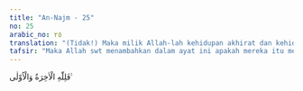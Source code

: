 ```yaml
---
title: "An-Najm - 25"
no: 25
arabic_no: ٢٥
translation: "(Tidak!) Maka milik Allah-lah kehidupan akhirat dan kehidupan dunia. "
tafsir: "Maka Allah swt menambahkan dalam ayat ini apakah mereka itu mengharapkan sesuatu yang mereka cita-citakan berupa syafaat dari tuhan-tuhan mereka di akhirat? Tidak, sama sekali berhala-berhala itu tidak ada gunanya, ia tidak akan membantu apa-apa karena berhala-berhala itu adalah benda mati yang keras bagai batu. Bahwasanya segala apa yang ada di dunia dan di akhirat adalah milik Allah, dan berhala-berhala itu tidak memiliki apa-apa. Allah telah membuat mereka berputus asa untuk mendapat kebaikan dari ibadat kepada berhala. Berhala itu tidak dapat menjadi alat penghubung untuk mendekatkan diri mereka kepada Allah."
---
```

فَلِلّٰهِ الْاٰخِرَةُ وَالْاُوْلٰى ࣖ 
